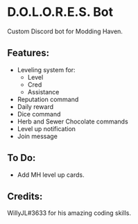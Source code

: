 # D.O.L.O.R.E.S. Bot
Custom Discord bot for Modding Haven.

## Features:
 - Leveling system for:
   - Level
   - Cred
   - Assistance
 - Reputation command
 - Daily reward
 - Dice command
 - Herb and Sewer Chocolate commands
 - Level up notification
 - Join message

## To Do:
 - Add MH level up cards.

## Credits:
WillyJL#3633 for his amazing coding skills.
